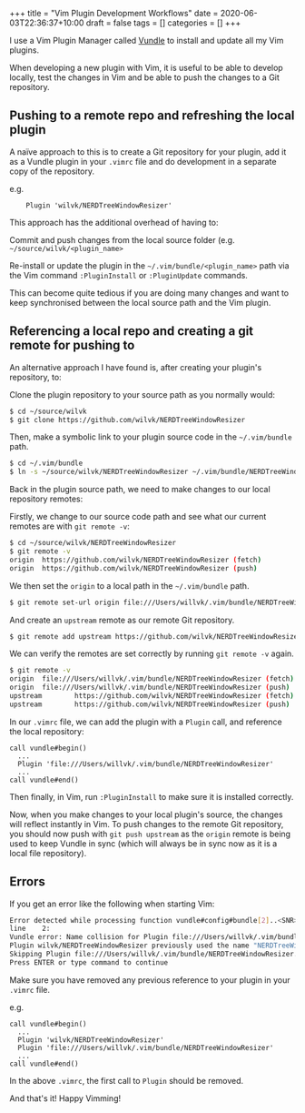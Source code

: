 +++
title = "Vim Plugin Development Workflows"
date = 2020-06-03T22:36:37+10:00
draft = false
tags = []
categories = []
+++

I use a Vim Plugin Manager called [Vundle](https://github.com/VundleVim/Vundle.vim) to install and update all my Vim plugins.

When developing a new plugin with Vim, it is useful to be able to develop locally, test the changes in Vim and be able to push the changes to a Git repository.

## Pushing to a remote repo and refreshing the local plugin

A naïve approach to this is to create a Git repository for your plugin, add it as a Vundle plugin in your `.vimrc` file and do development in a separate copy of the repository.

e.g.

```vim
    Plugin 'wilvk/NERDTreeWindowResizer'
```

This approach has the additional overhead of having to:

Commit and push changes from the local source folder (e.g. `~/source/wilvk/<plugin_name>`

Re-install or update the plugin in the `~/.vim/bundle/<plugin_name>` path via the Vim command `:PluginInstall` or `:PluginUpdate` commands.

This can become quite tedious if you are doing many changes and want to keep synchronised between the local source path and the Vim plugin.

## Referencing a local repo and creating a git remote for pushing to

An alternative approach I have found is, after creating your plugin's repository, to:

Clone the plugin repository to your source path as you normally would:

```bash
$ cd ~/source/wilvk
$ git clone https://github.com/wilvk/NERDTreeWindowResizer
```

Then, make a symbolic link to your plugin source code in the `~/.vim/bundle` path.

```bash
$ cd ~/.vim/bundle
$ ln -s ~/source/wilvk/NERDTreeWindowResizer ~/.vim/bundle/NERDTreeWindowResizer
```

Back in the plugin source path, we need to make changes to our local repository remotes:

Firstly, we change to our source code path and see what our current remotes are with `git remote -v`:

```bash
$ cd ~/source/wilvk/NERDTreeWindowResizer
$ git remote -v
origin  https://github.com/wilvk/NERDTreeWindowResizer (fetch)
origin  https://github.com/wilvk/NERDTreeWindowResizer (push)
```

We then set the `origin` to a local path in the `~/.vim/bundle` path.

```bash
$ git remote set-url origin file:///Users/willvk/.vim/bundle/NERDTreeWindowResize
```

And create an `upstream` remote as our remote Git repository.

```bash
$ git remote add upstream https://github.com/wilvk/NERDTreeWindowResizer
```

We can verify the remotes are set correctly by running `git remote -v` again.

```bash
$ git remote -v
origin  file:///Users/willvk/.vim/bundle/NERDTreeWindowResizer (fetch)
origin  file:///Users/willvk/.vim/bundle/NERDTreeWindowResizer (push)
upstream        https://github.com/wilvk/NERDTreeWindowResizer (fetch)
upstream        https://github.com/wilvk/NERDTreeWindowResizer (push)
```

In our `.vimrc` file, we can add the plugin with a `Plugin` call, and reference the local repository:

```vim
call vundle#begin()
  ...
  Plugin 'file:///Users/willvk/.vim/bundle/NERDTreeWindowResizer'
  ...
call vundle#end()
```

Then finally, in Vim, run `:PluginInstall` to make sure it is installed correctly.

Now, when you make changes to your local plugin's source, the changes will reflect instantly in Vim.
To push changes to the remote Git repository, you should now push with `git push upstream` as the `origin` remote is being used to keep Vundle in sync (which will always be in sync now as it is a local file repository).

## Errors

If you get an error like the following when starting Vim:

```bash
Error detected while processing function vundle#config#bundle[2]..<SNR>7_check_bundle_name:
line    2:
Vundle error: Name collision for Plugin file:///Users/willvk/.vim/bundle/NERDTreeWindowResizer.
Plugin wilvk/NERDTreeWindowResizer previously used the name "NERDTreeWindowResizer".
Skipping Plugin file:///Users/willvk/.vim/bundle/NERDTreeWindowResizer.
Press ENTER or type command to continue
```

Make sure you have removed any previous reference to your plugin in your `.vimrc` file.

e.g.

```vim
call vundle#begin()
  ...
  Plugin 'wilvk/NERDTreeWindowResizer'
  Plugin 'file:///Users/willvk/.vim/bundle/NERDTreeWindowResizer'
  ...
call vundle#end()
```

In the above `.vimrc`, the first call to `Plugin` should be removed.

And that's it! Happy Vimming!
